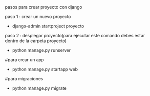 pasos para crear proyecto con django

paso 1 : crear un nuevo proyecto

- django-admin startproject proyecto

paso 2 : desplegar proyecto(para ejecutar este comando debes estar dentro de la carpeta proyecto)

- python manage.py runserver

#para crear un app

- python manage.py startapp web

#para migraciones

- python manage.py migrate